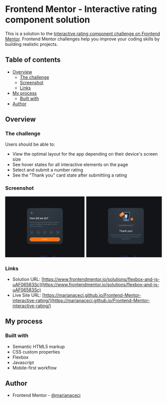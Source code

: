 # Frontend Mentor - Interactive rating component solution

This is a solution to the [Interactive rating component challenge on Frontend Mentor](https://www.frontendmentor.io/challenges/interactive-rating-component-koxpeBUmI). Frontend Mentor challenges help you improve your coding skills by building realistic projects. 

## Table of contents

- [Overview](#overview)
  - [The challenge](#the-challenge)
  - [Screenshot](#screenshot)
  - [Links](#links)
- [My process](#my-process)
  - [Built with](#built-with)
- [Author](#author)

## Overview

### The challenge

Users should be able to:

- View the optimal layout for the app depending on their device's screen size
- See hover states for all interactive elements on the page
- Select and submit a number rating
- See the "Thank you" card state after submitting a rating

### Screenshot

![](./screenshot.jpg)

### Links

- Solution URL: [https://www.frontendmentor.io/solutions/flexbox-and-js-uAF06583Sc](https://www.frontendmentor.io/solutions/flexbox-and-js-uAF06583Sc)
- Live Site URL: [https://marianaceci.github.io/Frontend-Mentor-interactive-rating/](https://marianaceci.github.io/Frontend-Mentor-interactive-rating/)

## My process

### Built with

- Semantic HTML5 markup
- CSS custom properties
- Flexbox
- Javascript
- Mobile-first workflow

## Author

- Frontend Mentor - [@marianaceci](https://www.frontendmentor.io/profile/marianaceci)
